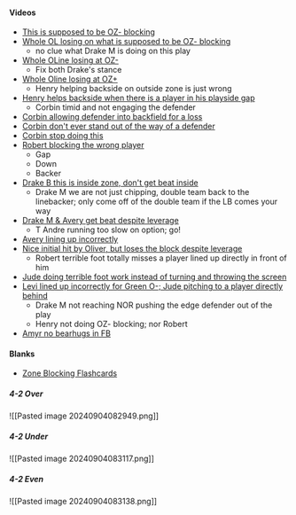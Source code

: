 #### Videos
- [This is supposed to be OZ- blocking](https://youtu.be/H_geWmU6Ofc?t=700)
- [Whole OL losing on what is supposed to be OZ- blocking](https://youtu.be/V0QJRfC329s?t=1022)
	- no clue what Drake M is doing on this play
- [Whole OLine losing at OZ-](https://youtu.be/V0QJRfC329s?t=1071)
	- Fix both Drake's stance
- [Whole Oline losing at OZ+](https://youtu.be/V0QJRfC329s?t=1154)
	- Henry helping backside on outside zone is just wrong
- [Henry helps backside when there is a player in his playside gap](https://youtu.be/V0QJRfC329s?t=1211)
	- Corbin timid and not engaging the defender
- [Corbin allowing defender into backfield for a loss](https://youtu.be/V0QJRfC329s?t=875)
- [Corbin don't ever stand out of the way of a defender](https://youtu.be/V0QJRfC329s?t=1373)
- [Corbin stop doing this](https://youtu.be/V0QJRfC329s?t=1506)
- [Robert blocking the wrong player](https://youtu.be/V0QJRfC329s?t=923)
	- Gap
	- Down
	- Backer
- [Drake B this is inside zone, don't get beat inside](https://youtu.be/H_geWmU6Ofc?t=534)
	- Drake M we are not just chipping, double team back to the linebacker; only come off of the double team if the LB comes your way
- [Drake M & Avery get beat despite leverage](https://youtu.be/V0QJRfC329s?t=980)
	- T Andre running too slow on option; go!
- [Avery lining up incorrectly](https://youtu.be/V0QJRfC329s?t=1071)
- [Nice initial hit by Oliver, but loses the block despite leverage](https://youtu.be/V0QJRfC329s?t=1252)
	- Robert terrible foot totally misses a player lined up directly in front of him
- [Jude doing terrible foot work instead of turning and throwing the screen](https://youtu.be/V0QJRfC329s?t=1317)
- [Levi lined up incorrectly for Green O-; Jude pitching to a player directly behind](https://youtu.be/V0QJRfC329s?t=1462)
	- Drake M not reaching NOR pushing the edge defender out of the play
	- Henry not doing OZ- blocking; nor Robert
- [Amyr no bearhugs in FB](https://youtu.be/H_geWmU6Ofc?t=597)

#### Blanks
- [Zone Blocking Flashcards](https://www.cram.com/flashcards/zone-blocking-4-2-14404701)

##### 4-2 Over
![[Pasted image 20240904082949.png]]
##### 4-2 Under
![[Pasted image 20240904083117.png]]
##### 4-2 Even
![[Pasted image 20240904083138.png]]
